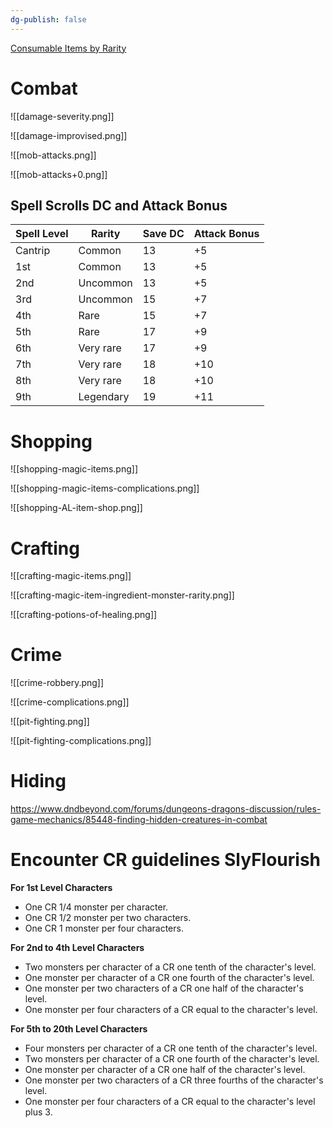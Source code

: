 ```yaml
---
dg-publish: false
---
```


[Consumable Items by Rarity](https://docs.google.com/spreadsheets/d/1cscj9c_eSElaxskotQoHCRfnh26J5PID4AQz09Qjw0E/edit#gid=0)

# Combat

![[damage-severity.png]]

![[damage-improvised.png]]

![[mob-attacks.png]]

![[mob-attacks+0.png]]

## Spell Scrolls DC and Attack Bonus

|Spell Level|Rarity|Save DC|Attack Bonus|
|---|---|---|---|
|Cantrip|Common|13|+5|
|1st|Common|13|+5|
|2nd|Uncommon|13|+5|
|3rd|Uncommon|15|+7|
|4th|Rare|15|+7|
|5th|Rare|17|+9|
|6th|Very rare|17|+9|
|7th|Very rare|18|+10|
|8th|Very rare|18|+10|
|9th|Legendary|19|+11|

# Shopping

![[shopping-magic-items.png]]

![[shopping-magic-items-complications.png]]

![[shopping-AL-item-shop.png]]


# Crafting

![[crafting-magic-items.png]]

![[crafting-magic-item-ingredient-monster-rarity.png]]

![[crafting-potions-of-healing.png]]

# Crime

![[crime-robbery.png]]

![[crime-complications.png]]

![[pit-fighting.png]]

![[pit-fighting-complications.png]]


# Hiding

https://www.dndbeyond.com/forums/dungeons-dragons-discussion/rules-game-mechanics/85448-finding-hidden-creatures-in-combat


# Encounter CR guidelines SlyFlourish

**For 1st Level Characters**

- One CR 1/4 monster per character.
- One CR 1/2 monster per two characters.
- One CR 1 monster per four characters.

**For 2nd to 4th Level Characters**

- Two monsters per character of a CR one tenth of the character's level.
- One monster per character of a CR one fourth of the character's level.
- One monster per two characters of a CR one half of the character's level.
- One monster per four characters of a CR equal to the character's level.

**For 5th to 20th Level Characters**

- Four monsters per character of a CR one tenth of the character's level.
- Two monsters per character of a CR one fourth of the character's level.
- One monster per character of a CR one half of the character's level.
- One monster per two characters of a CR three fourths of the character's level.
- One monster per four characters of a CR equal to the character's level plus 3.